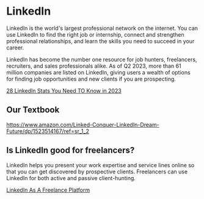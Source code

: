 # LinkedIn

LinkedIn is the world's largest professional network on the internet. You can use LinkedIn to find the right job or internship, connect and strengthen professional relationships, and learn the skills you need to succeed in your career.

LinkedIn has become the number one resource for job hunters, freelancers, recruiters, and sales professionals alike. As of Q2 2023, more than 61 million companies are listed on LinkedIn, giving users a wealth of options for finding job opportunities and new clients if you are prospecting.

[28 LinkedIn Stats You Need TO Know in 2023](https://www.linkedin.com/pulse/28-linkedin-stats-you-need-know-2023-joe-apfelbaum/)

## Our Textbook 

https://www.amazon.com/Linked-Conquer-LinkedIn-Dream-Future/dp/1523514167/ref=sr_1_2 

## Is LinkedIn good for freelancers?

LinkedIn helps you present your work expertise and service lines online so that you can get discovered by prospective clients. Freelancers can use LinkedIn for both active and passive client-hunting. 

[LinkedIn As A Freelance Platform](https://www.linkedin.com/pulse/linkedin-freelance-platform-profinder-zulqarnain-haider/)
